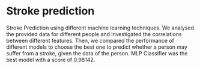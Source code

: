# Stroke prediction
Stroke Prediction using different machine learning techniques. We analysed the provided data for different people and investigated the correlations between different features. Then, we compared the performance of different models to choose the best one to predict whether a person may suffer from a stroke, given the data of the person. MLP Classifier was the best model with a score of 0.98142.
